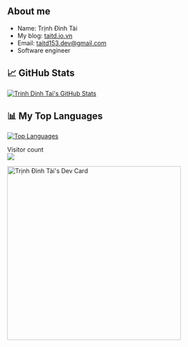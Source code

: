 ## About me

- Name: Trịnh Đình Tài
- My blog: [taitd.io.vn](https://taitd.io.vn/)
- Email: [taitd153.dev@gmail.com](mailto:taitd153.dev@gmail.com)
- Software engineer

## 📈 GitHub Stats

[![Trinh Dinh Tai's GitHub Stats](https://github-readme-stats.vercel.app/api?username=trinhdinhtai&count_private=true&show_icons=true&theme=radical)](https://github.com/trinhdinhtai)

## 📊 My Top Languages

[![Top Languages](https://github-readme-stats.vercel.app/api/top-langs/?username=trinhdinhtai&layout=compact&theme=radical)](https://github.com/trinhdinhtai)

<p align="left"> 
  Visitor count<br>
  <img src="https://profile-counter.glitch.me/trinhdinhtai/count.svg" />
</p>
<a href="https://app.daily.dev/taitddev"><img src="https://api.daily.dev/devcards/a0c705facdfc415b91179d6b0e5df951.png?r=a4m" width="400" alt="Trịnh Đình Tài's Dev Card"/></a>

